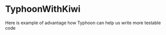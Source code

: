 TyphoonWithKiwi
===============

Here is example of advantage how Typhoon can help us write more testable code

